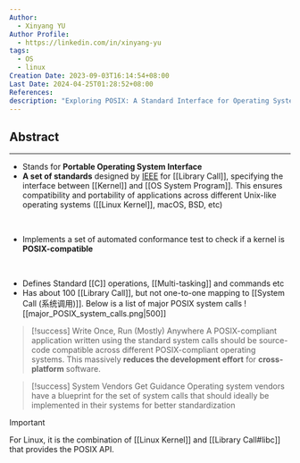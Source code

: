 ```yaml
---
Author:
  - Xinyang YU
Author Profile:
  - https://linkedin.com/in/xinyang-yu
tags:
  - OS
  - linux
Creation Date: 2023-09-03T16:14:54+08:00
Last Date: 2024-04-25T01:28:52+08:00
References: 
description: "Exploring POSIX: A Standard Interface for Operating Systems"
---
```

## Abstract
---
- Stands for **Portable Operating System Interface**
- **A set of standards** designed by [IEEE](https://en.wikipedia.org/wiki/Institute_of_Electrical_and_Electronics_Engineers) for [[Library Call]], specifying the interface between [[Kernel]] and [[OS System Program]]. This ensures compatibility and portability of applications across different Unix-like operating systems ([[Linux Kernel]], macOS, BSD, etc)
</br>

- Implements a set of automated conformance test to check if a kernel is **POSIX-compatible**
</br>

- Defines Standard [[C]] operations, [[Multi-tasking]] and commands etc
- Has about 100 [[Library Call]], but not one-to-one mapping to [[System Call (系统调用)]]. Below is a list of major POSIX system calls
![[major_POSIX_system_calls.png|500]]


>[!success] Write Once, Run (Mostly) Anywhere
> A POSIX-compliant application written using the standard system calls should be source-code compatible across different POSIX-compliant operating systems. This massively **reduces the development effort** for **cross-platform** software.

>[!success] System Vendors Get Guidance 
> Operating system vendors have a blueprint for the set of system calls that should ideally be implemented in their systems for better standardization

>[!important]
> For Linux, it is the combination of [[Linux Kernel]] and [[Library Call#libc]] that provides the POSIX API.